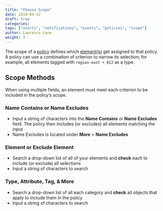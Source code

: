 ```yaml
---
title: "Choose Scope"
date: 2018-04-12
draft: true
categories:
tags: ["alerts", "notifications", "events", "policies", "scope"]
author: Lawrence Lane
weight: 3
---
```

The scope of a [policy][1] defines which [element(s)][2] get assigned to that policy. A policy can use a combination of criterion to narrow its selection; for example, all elements tagged with `region-east + EC2` as a type.

## Scope Methods
When using multiple fields, an element must meet each criterion to be included in the policy’s scope.

### Name Contains or Name Excludes
- Input a string of characters into the **Name Contains** or **Name Excludes** field. The policy then includes (or excludes) all elements matching the input
- Name Excludes is located under **More** > **Name Excludes**

### Element or Exclude Element
- Search a drop-down list of all of your elements and **check** each to include (or exclude) all selections
- Input a string of characters to search

### Type, Attribute, Tag, & More
- Search a drop-down list of all each category and **check** all objects that apply to include them in the policy
- Input a string of characters to search

[1]: /alerts-notifications/policies
[2]: /data-visualization/inventory
